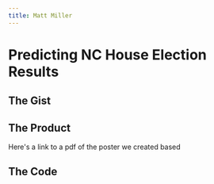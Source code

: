 ```yaml
---
title: Matt Miller
---
```


# Predicting NC House Election Results 

## The Gist

## The Product

Here's a link to a pdf of the poster we created based

## The Code

